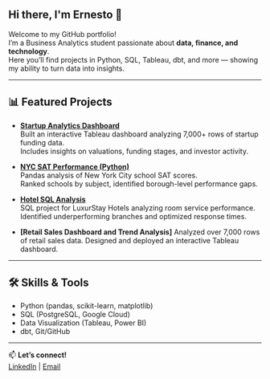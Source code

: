 ## Hi there, I'm Ernesto 👋

Welcome to my GitHub portfolio!  
I’m a Business Analytics student passionate about **data, finance, and technology**.  
Here you’ll find projects in Python, SQL, Tableau, dbt, and more — showing my ability to turn data into insights.

---

## 📊 Featured Projects

- **[Startup Analytics Dashboard](https://github.com/ediaz-usf/Analyzing-Startup-Companies-Project)**  
  Built an interactive Tableau dashboard analyzing 7,000+ rows of startup funding data.  
  Includes insights on valuations, funding stages, and investor activity.
  
- **[NYC SAT Performance (Python)](https://github.com/ediaz-usf/NYC-Public-Schools-SAT-Performance-Analysis)**  
  Pandas analysis of New York City school SAT scores.  
  Ranked schools by subject, identified borough-level performance gaps.

- **[Hotel SQL Analysis](https://www.datacamp.com/datalab/w/f4e0e283-7362-4d0a-8239-15477ce33142)**  
  SQL project for LuxurStay Hotels analyzing room service performance.  
  Identified underperforming branches and optimized response times.

- **[Retail Sales Dashboard and Trend Analysis]**
  Analyzed over 7,000 rows of retail sales data.
  Designed and deployed an interactive Tableau dashboard.

---

## 🛠️ Skills & Tools
- Python (pandas, scikit-learn, matplotlib)  
- SQL (PostgreSQL, Google Cloud)  
- Data Visualization (Tableau, Power BI)  
- dbt, Git/GitHub

---

📫 **Let’s connect!**  
[LinkedIn](https://www.linkedin.com/in/ernesto-d-4ab849155/) | [Email](mailto:ernestoabel.diaz@gmail.com)
